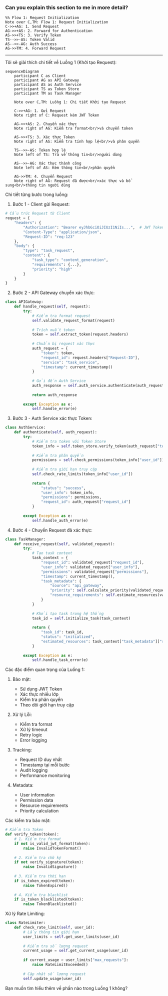 ### Can you explain this section to me in more detail?
 
    %% Flow 1: Request Initialization
    Note over C,TM: Flow 1: Request Initialization
    C->>+AG: 1. Send Request
    AG->>+AS: 2. Forward for Authentication
    AS->>+TS: 3. Verify Token
    TS-->>-AS: Token Valid
    AS-->>-AG: Auth Success
    AG->>TM: 4. Forward Request


 -----

 Tôi sẽ giải thích chi tiết về Luồng 1 (Khởi tạo Request):
```mermaid
sequenceDiagram
    participant C as Client
    participant AG as API Gateway
    participant AS as Auth Service
    participant TS as Token Store
    participant TM as Task Manager

    Note over C,TM: Luồng 1: Chi tiết Khởi tạo Request
    
    C->>+AG: 1. Gửi Request
    Note right of C: Request kèm JWT Token
    
    AG->>+AS: 2. Chuyển xác thực
    Note right of AG: Kiểm tra format<br/>và chuyển token
    
    AS->>+TS: 3. Xác thực Token
    Note right of AS: Kiểm tra tính hợp lệ<br/>và phân quyền
    
    TS-->>-AS: Token hợp lệ
    Note left of TS: Trả về thông tin<br/>người dùng
    
    AS-->>-AG: Xác thực thành công
    Note left of AS: Kèm thông tin<br/>phân quyền
    
    AG->>TM: 4. Chuyển Request
    Note right of AG: Request đã được<br/>xác thực và bổ sung<br/>thông tin người dùng
```


Chi tiết từng bước trong luồng:

1. Bước 1 - Client gửi Request:
```python
# Cấu trúc Request từ Client
request = {
    "headers": {
        "Authorization": "Bearer eyJhbGciOiJIUzI1NiIs...",  # JWT Token
        "Content-Type": "application/json",
        "Request-ID": "req-123"
    },
    "body": {
        "type": "task_request",
        "content": {
            "task_type": "content_generation",
            "requirements": {...},
            "priority": "high"
        }
    }
}
```

2. Bước 2 - API Gateway chuyển xác thực:
```python
class APIGateway:
    def handle_request(self, request):
        try:
            # Kiểm tra format request
            self.validate_request_format(request)
            
            # Trích xuất token
            token = self.extract_token(request.headers)
            
            # Chuẩn bị request xác thực
            auth_request = {
                "token": token,
                "request_id": request.headers["Request-ID"],
                "service": "task_service",
                "timestamp": current_timestamp()
            }
            
            # Gửi đến Auth Service
            auth_response = self.auth_service.authenticate(auth_request)
            
            return auth_response
            
        except Exception as e:
            self.handle_error(e)
```

3. Bước 3 - Auth Service xác thực Token:
```python
class AuthService:
    def authenticate(self, auth_request):
        try:
            # Kiểm tra token với Token Store
            token_info = self.token_store.verify_token(auth_request["token"])
            
            # Kiểm tra phân quyền
            permissions = self.check_permissions(token_info["user_id"])
            
            # Kiểm tra giới hạn truy cập
            self.check_rate_limits(token_info["user_id"])
            
            return {
                "status": "success",
                "user_info": token_info,
                "permissions": permissions,
                "request_id": auth_request["request_id"]
            }
            
        except Exception as e:
            self.handle_auth_error(e)
```

4. Bước 4 - Chuyển Request đã xác thực:
```python
class TaskManager:
    def receive_request(self, validated_request):
        try:
            # Tạo task context
            task_context = {
                "request_id": validated_request["request_id"],
                "user_info": validated_request["user_info"],
                "permissions": validated_request["permissions"],
                "timestamp": current_timestamp(),
                "task_metadata": {
                    "source": "api_gateway",
                    "priority": self.calculate_priority(validated_request),
                    "resource_requirements": self.estimate_resources(validated_request)
                }
            }
            
            # Khởi tạo task trong hệ thống
            task_id = self.initialize_task(task_context)
            
            return {
                "task_id": task_id,
                "status": "initialized",
                "estimated_resources": task_context["task_metadata"]["resource_requirements"]
            }
            
        except Exception as e:
            self.handle_task_error(e)
```

Các đặc điểm quan trọng của Luồng 1:

1. Bảo mật:
   - Sử dụng JWT Token
   - Xác thực nhiều lớp
   - Kiểm tra phân quyền
   - Theo dõi giới hạn truy cập

2. Xử lý Lỗi:
   - Kiểm tra format
   - Xử lý timeout
   - Retry logic
   - Error logging

3. Tracking:
   - Request ID duy nhất
   - Timestamp tại mỗi bước
   - Audit logging
   - Performance monitoring

4. Metadata:
   - User information
   - Permission data
   - Resource requirements
   - Priority calculation

Các kiểm tra bảo mật:
```python
# Kiểm tra Token
def verify_token(token):
    # 1. Kiểm tra format
    if not is_valid_jwt_format(token):
        raise InvalidTokenFormat()
        
    # 2. Kiểm tra chữ ký
    if not verify_signature(token):
        raise InvalidSignature()
        
    # 3. Kiểm tra thời hạn
    if is_token_expired(token):
        raise TokenExpired()
        
    # 4. Kiểm tra blacklist
    if is_token_blacklisted(token):
        raise TokenBlacklisted()
```

Xử lý Rate Limiting:
```python
class RateLimiter:
    def check_rate_limit(self, user_id):
        # Lấy thông tin giới hạn
        user_limits = self.get_user_limits(user_id)
        
        # Kiểm tra số lượng request
        current_usage = self.get_current_usage(user_id)
        
        if current_usage > user_limits["max_requests"]:
            raise RateLimitExceeded()
            
        # Cập nhật số lượng request
        self.update_usage(user_id)
```

Bạn muốn tìm hiểu thêm về phần nào trong Luồng 1 không?   